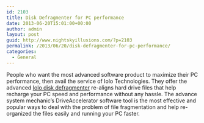 ```yaml
---
id: 2103
title: Disk Defragmenter for PC performance
date: 2013-06-20T15:01:00+00:00
author: admin
layout: post
guid: http://www.nightskyillusions.com/?p=2103
permalink: /2013/06/20/disk-defragmenter-for-pc-performance/
categories:
  - General
---
```

People who want the most advanced software product to maximize their PC performance, then avail the service of Iolo Technologies. They offer the advanced [Iolo disk defragmenter](http://www.iolo.com/resources/articles/sm/default.aspx?id=25) re-aligns hard drive files that help recharge your PC speed and performance without any hassle. The advance system mechanic&#8217;s DriveAccelerator software tool is the most effective and popular ways to deal with the problem of file fragmentation and help re-organized the files easily and running your PC faster.
